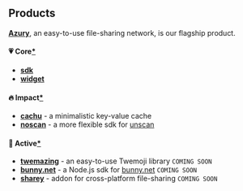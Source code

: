 ## Products

[**Azury**](https://azury.gg), an easy-to-use file-sharing network, is our flagship product.

#### 💗 Core[*][core]

- [**sdk**](https://github.com/azurystudios/sdk)
- [**widget**](https://github.com/azurystudios/widget)

#### 🔥 Impact[*][impact]

- [**cachu**](https://github.com/azurystudios/cachu) - a minimalistic key-value cache
- [**noscan**](https://github.com/azurystudios/noscan) - a more flexible sdk for [unscan](https://unscan.co)

#### 🙉 Active[*][active]

- [**twemazing**](https://github.com/azurystudios/twemazing) - an easy-to-use Twemoji library `COMING SOON`
- [**bunny.net**](https://github.com/azurystudios/bunny.net) - a Node.js sdk for [bunny.net](https://bunny.net) `COMING SOON`
- [**sharey**](https://github.com/shareyjs/sharey) - addon for cross-platform file-sharing `COMING SOON`

[core]: ## "Because these creations are highly critical for our ecosystem, we push out updates much more frequently."
[impact]: ## "Because these creations are critical for our ecosystem, we push out updates more frequently."
[active]: ## "These creations receive updates on a regular schedule."
